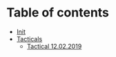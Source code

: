 # Table of contents

* [Init](README.md)
* [Tacticals](tacticals/README.md)
  * [Tactical 12.02.2019](tacticals/tactical-12.02.2019.md)

